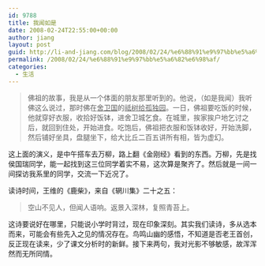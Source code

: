 ```yaml
---
id: 9788
title: 我闻如是
date: 2008-02-24T22:55:00+00:00
author: jiang
layout: post
guid: http://li-and-jiang.com/blog/2008/02/24/%e6%88%91%e9%97%bb%e5%a6%82%e6%98%af/
permalink: /2008/02/24/%e6%88%91%e9%97%bb%e5%a6%82%e6%98%af/
categories:
  - 生活
---
```

> 佛祖的故事，我是从一个体面的朋友那里听到的。他说，（如是我闻）我听佛这么说过，那时佛在<u>舍卫国</u>的<u>祗树给孤独园</u>。一日，佛祖要吃饭的时候，他就穿好衣服，收拾好饭钵，进舍卫城乞食。在城里，挨家挨户地乞讨之后，就回到住处，开始进食。吃饱后，佛祖把衣服和饭钵收好，开始洗脚，然后铺好坐具，盘腿坐下，给大比丘二百五讲所有相，皆为虚幻。

这上面的演义，是中午搭车去万柳，路上翻《金刚经》看到的东西。万柳，先是找侯国瑞同学，能一起找到这三位同学着实不易，这次算是聚齐了。然后就是一间一间探访我系里的同学，交流一下近况了。 

读诗时间，王维的《鹿柴》，来自《辋川集》二十之五：
  


> 空山不见人，但闻人语响。返景入深林，复照青苔上。

这诗要说好在哪里，只能说小学时背过，现在印象深刻。其实我们读诗，多从选本而来，可能会有些先入之见的情况存在。鸟鸣山幽的感悟，不知道是否老王首创，反正现在读来，少了课文分析时的新鲜。接下来两句，我对光影不够敏感，故浑浑然而无所同情。
